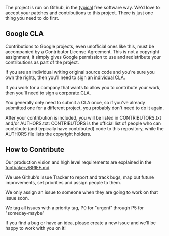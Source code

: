 The project is run on Github, in the [typical](http://producingoss.com) free software way. 
We'd love to accept your patches and contributions to this project. 
There is just one thing you need to do first.

## Google CLA

Contributions to Google projects, even unofficial ones like this, must be accompanied by a Contributor License Agreement. 
This is not a copyright assignment, it simply gives Google permission to use and redistribute your contributions as part of the project.

If you are an individual writing original source code and you're sure you own the rights, then you'll need to sign an
[individual CLA](https://developers.google.com/open-source/cla/individual).

If you work for a company that wants to allow you to contribute your work, then you'll need to sign a [corporate CLA](https://developers.google.com/open-source/cla/corporate).

You generally only need to submit a CLA once, so if you've already submitted one for a different project, you probably don't need to do it again.

After your contribution is included, you will be listed in CONTRIBUTORS.txt and/or AUTHORS.txt: CONTRIBUTORS is the official list of people who can contribute (and typically have contributed) code to this repository, while the AUTHORS file lists the copyright holders.

## How to Contribute

Our production vision and high level requirements are explained in the [fontbakery/BRIEF.md](https://github.com/googlefonts/fontbakery/blob/main/BRIEF.md)

We use Github's Issue Tracker to report and track bugs, map out future improvements, set priorities and assign people to them.

We only assign an issue to someone when they are going to work on that issue soon.

We tag all issues with a priority tag, P0 for "urgent" through P5 for "someday-maybe"

If you find a bug or have an idea, please create a new issue and we'll be happy to work with you on it!


